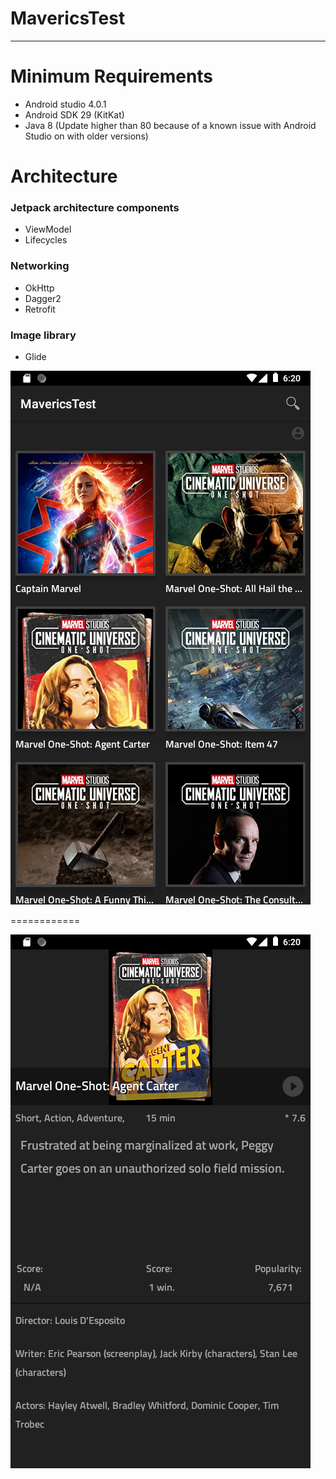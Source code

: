 # MavericsTest
--------------------------

Minimum Requirements
====================
- Android studio 4.0.1
- Android SDK 29 (KitKat)
- Java 8 (Update higher than 80 because of a known issue with Android Studio on with older versions)

Architecture
============
### Jetpack architecture components
- ViewModel
- Lifecycles

### Networking
- OkHttp
- Dagger2
- Retrofit

### Image library
- Glide



![GitHub Logo](https://github.com/kiran-may89/MavericsTest/blob/master/device-2020-09-27-182020.png)   


============

![GitHub Logo](https://github.com/kiran-may89/MavericsTest/blob/master/device-2020-09-27-182046.png)




